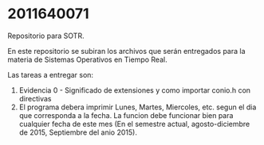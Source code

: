 # 2011640071
Repositorio para SOTR.

En este repositorio se subiran los archivos que serán entregados para la materia de Sistemas Operativos en Tiempo Real.


Las tareas a entregar son:


1. Evidencia 0 - Significado de extensiones y como importar conio.h con directivas
2. El programa debera imprimir Lunes, Martes, Miercoles, etc. segun 
el dia que corresponda a la fecha. La funcion debe funcionar bien 
para cualquier fecha de este mes (En el semestre actual, 
agosto-diciembre de 2015, Septiembre del anio 2015).
